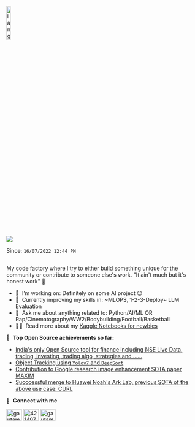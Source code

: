 <p align="left"><img width=15%" src="https://github.com/alansmathew/alansmathew/raw/master/lang.gif" alt="lang image here" /></p>


![](https://komarev.com/ghpvc/?username=deshwalmahesh&style=plastic&color=ff69b4)

Since: `16/07/2022 12:44 PM`
##
My code factory where I try to either build something unique for the community or contribute to someone else's work. "It ain't much but it's honest work" :rofl:

- 🔭 &nbsp;I’m working on: Definitely on some AI project :wink:
- 🌱 &nbsp;Currently improving my skills in: ~MLOPS, 1-2-3-Deploy~ LLM Evaluation
- 💬 &nbsp;Ask me about anything related to: Python/AI/ML OR Rap/Cinematography/WW2/Bodybuilding/Football/Basketball
- 👨‍💻 &nbsp;Read more about my [Kaggle Notebooks for newbies](https://www.kaggle.com/deshwalmahesh/code?userId=3734583&sortBy=voteCount&tab=profile)


📕 &nbsp;**Top Open Source achievements so far:**
<!-- BLOG-POST-LIST:START -->
- [India's only Open Source tool for finance including NSE Live Data, trading, investing, trading algo, strategies and ...... ](https://github.com/deshwalmahesh/NSE-Stock-Scanner)
- [Object Tracking using `Yolov7` and `DeepSort`](https://github.com/deshwalmahesh/yolov7-deepsort-tracking)
- [Contribution to Google research image enhancement SOTA paper MAXIM](https://github.com/google-research/maxim/pull/13)
- [Succcessful merge to Huawei Noah's Ark Lab, previous SOTA of the above use case: CURL](https://github.com/sjmoran/CURL/pull/30)
<!-- BLOG-POST-LIST:END -->


<!--
<a href="">
  <img align="centre" src="https://github-readme-stats.vercel.app/api?username=deshwalmahesh&count_private=true&include_all_commits=true&show_icons=true&title_color=007bff&text_color=e7e7e7&icon_color=007bff&bg_color=171c28" />
<a />
  
![Top Langs](https://github-readme-stats.vercel.app/api/top-langs/?username=deshwalmahesh&layout=compact&title_color=007bff&text_color=e7e7e7&icon_color=007bff&bg_color=171c28)
-->



🔗 &nbsp;**Connect with me**
<p align="left">
<a href="https://www.linkedin.com/in/deshwalmahesh/" target="blank"><img align="center" src="https://raw.githubusercontent.com/rahuldkjain/github-profile-readme-generator/master/src/images/icons/Social/linked-in-alt.svg" alt="gautamkrishnar" height="30" width="40" /></a>
<a href="https://stackoverflow.com/users/11725056/deshwal" target="blank"><img align="center" src="https://raw.githubusercontent.com/rahuldkjain/github-profile-readme-generator/master/src/images/icons/Social/stack-overflow.svg" alt="4214976" height="30" width="40" /></a>
<a href="https://www.instagram.com/deshwal.mahesh/" target="blank"><img align="center" src="https://raw.githubusercontent.com/rahuldkjain/github-profile-readme-generator/master/src/images/icons/Social/instagram.svg" alt="gautamkrishnar" height="30" width="40" /></a>
